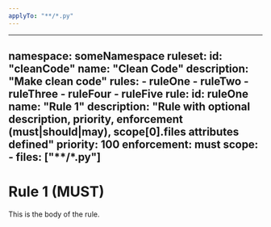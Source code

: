 ```yaml
---
applyTo: "**/*.py"
---
```


---
namespace: someNamespace
ruleset:
    id: "cleanCode"
    name: "Clean Code"
    description: "Make clean code"
    rules:
        - ruleOne
        - ruleTwo
        - ruleThree
        - ruleFour
        - ruleFive
rule:
    id: ruleOne
    name: "Rule 1"
    description: "Rule with optional description, priority, enforcement (must|should|may), scope[0].files attributes defined"
    priority: 100
    enforcement: must
    scope:
        - files: ["**/*.py"]
---

# Rule 1 (MUST)

This is the body of the rule.
